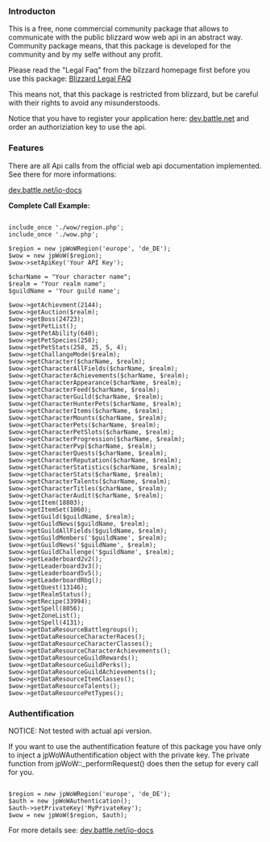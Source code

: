 ### Introducton

This is a free, none commercial community package that allows to communicate with the public blizzard wow web api in an abstract way. Community package means, that this package is developed for the community and by my selfe without any profit.

Please read the "Legal Faq" from the bilzzard homepage first before you use this package: [Blizzard Legal FAQ](http://eu.blizzard.com/en-gb/company/about/legal-faq.html)

This means not, that this package is restricted from blizzard, but be careful with their rights to avoid any misunderstoods.

Notice that you have to register your application here: [dev.battle.net](https://dev.battle.net/) and order an authoriziation key to use the api.

### Features

There are all Api calls from the official web api documentation implemented. See there for more informations:

[dev.battle.net/io-docs](https://dev.battle.net/io-docs)

**Complete Call Example:**
<pre><code class="php">
include_once './wow/region.php';
include_once './wow.php';

$region = new jpWoWRegion('europe', 'de_DE');
$wow = new jpWoW($region);
$wow->setApiKey('Your API Key');

$charName = "Your character name";
$realm = "Your realm name";
$guildName = 'Your guild name';

$wow->getAchievment(2144);
$wow->getAuction($realm);
$wow->getBoss(24723);
$wow->getPetList();
$wow->getPetAbility(640);
$wow->getPetSpecies(258);
$wow->getPetStats(258, 25, 5, 4);
$wow->getChallangeMode($realm);
$wow->getCharacter($charName, $realm);
$wow->getCharacterAllFields($charName, $realm);
$wow->getCharacterAchievements($charName, $realm);
$wow->getCharacterAppearance($charName, $realm);
$wow->getCharacterFeed($charName, $realm);
$wow->getCharacterGuild($charName, $realm);
$wow->getCharacterHunterPets($charName, $realm);
$wow->getCharacterItems($charName, $realm);
$wow->getCharacterMounts($charName, $realm);
$wow->getCharacterPets($charName, $realm);
$wow->getCharacterPetSlots($charName, $realm);
$wow->getCharacterProgression($charName, $realm);
$wow->getCharacterPvp($charName, $realm);
$wow->getCharacterQuests($charName, $realm);
$wow->getCharacterReputation($charName, $realm);
$wow->getCharacterStatistics($charName, $realm);
$wow->getCharacterStats($charName, $realm);
$wow->getCharacterTalents($charName, $realm);
$wow->getCharacterTitles($charName, $realm);
$wow->getCharacterAudit($charName, $realm);
$wow->getItem(18803);
$wow->getItemSet(1060);
$wow->getGuild($guildName, $realm);
$wow->getGuildNews($guildName, $realm);
$wow->getGuildAllFields($guildName, $realm);
$wow->getGuildMembers('$guildName', $realm);
$wow->getGuildNews('$guildName', $realm);
$wow->getGuildChallenge('$guildName', $realm);
$wow->getLeaderboard2v2();
$wow->getLeaderboard3v3();
$wow->getLeaderboard5v5();
$wow->getLeaderboardRbg();
$wow->getQuest(13146);
$wow->getRealmStatus();
$wow->getRecipe(33994);
$wow->getSpell(8056);
$wow->getZoneList();
$wow->getSpell(4131);
$wow->getDataResourceBattlegroups();
$wow->getDataResourceCharacterRaces();
$wow->getDataResourceCharacterClasses();
$wow->getDataResourceCharacterAchievements();
$wow->getDataResourceGuildRewards();
$wow->getDataResourceGuildPerks();
$wow->getDataResourceGuildAchievements();
$wow->getDataResourceItemClasses();
$wow->getDataResourceTalents();
$wow->getDataResourcePetTypes();
</code></pre>

### Authentification

NOTICE: Not tested with actual api version.

If you want to use the authentification feature of this package you have only to inject a jpWoWAuthentification object with the private key. The private function from jpWoW::_performRequest() does then the setup for every call for you.

<pre><code class="php">
$region = new jpWoWRegion('europe', 'de_DE');
$auth = new jpWoWAuthentication();
$auth->setPrivateKey('MyPrivateKey');
$wow = new jpWoW($region, $auth);
</code></pre>

For more details see: [dev.battle.net/io-docs](https://dev.battle.net/io-docs)
